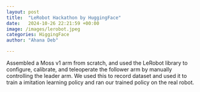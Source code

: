 ```yaml
---
layout: post
title:  "LeRobot Hackathon by HuggingFace"
date:   2024-10-26 22:21:59 +00:00
image: /images/lerobot.jpeg
categories: HiggingFace
author: "Ahana Deb"

---
```

Assembled a Moss v1 arm from scratch, and used the LeRobot library to configure, calibrate, and teleoperate the follower arm by manually controlling the leader arm. We used this to record dataset and used it to train a imitation learning policy and ran our trained policy on the real robot.
